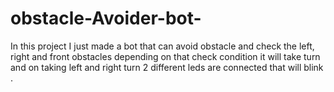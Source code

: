 # obstacle-Avoider-bot-
In this project I just made a bot that can avoid obstacle and check the left, right and  front obstacles depending on that check condition it will take turn and on taking left and right turn 2 different leds are connected that will blink .
